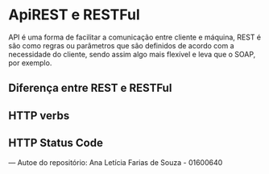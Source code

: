 # ApiREST e RESTFul
API é uma forma de facilitar a comunicação entre cliente e máquina, REST é são como regras ou parâmetros que são definidos de acordo com a necessidade do cliente, sendo assim algo mais flexível e leva que o SOAP, por exemplo.
## Diferença entre REST e RESTFul

## HTTP verbs

## HTTP Status Code

—
Autoe do repositório: Ana Letícia Farias de Souza - 01600640
